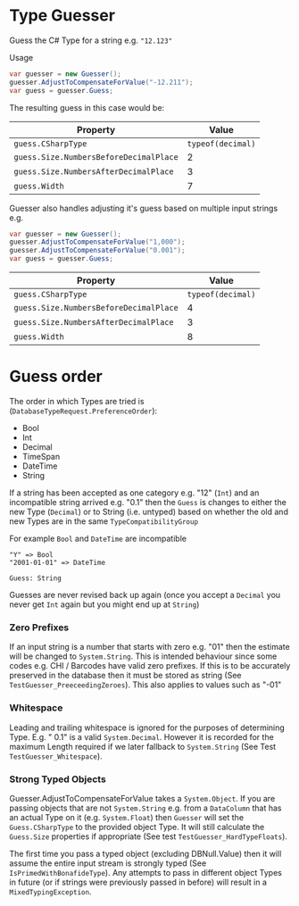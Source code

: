 # Type Guesser

Guess the C# Type for a string e.g. `"12.123"`

Usage

```csharp
var guesser = new Guesser();
guesser.AdjustToCompensateForValue("-12.211");
var guess = guesser.Guess;
```

The resulting guess in this case would be:

|Property  | Value |
|-------|----|
|   `guess.CSharpType`| `typeof(decimal)` |
|   `guess.Size.NumbersBeforeDecimalPlace` | 2 |
|   `guess.Size.NumbersAfterDecimalPlace`| 3 |
|   `guess.Width` | 7 |


Guesser also handles adjusting it's guess based on multiple input strings e.g.


```csharp
var guesser = new Guesser();
guesser.AdjustToCompensateForValue("1,000");
guesser.AdjustToCompensateForValue("0.001");
var guess = guesser.Guess;
```

|Property  | Value |
|-------|----|
|   `guess.CSharpType`| `typeof(decimal)` |
|   `guess.Size.NumbersBeforeDecimalPlace` | 4 |
|   `guess.Size.NumbersAfterDecimalPlace`| 3 |
|   `guess.Width` | 8 |

# Guess order
The order in which Types are tried is (`DatabaseTypeRequest.PreferenceOrder`):

- Bool
- Int
- Decimal
- TimeSpan
- DateTime 
- String

If a string has been accepted as one category e.g. "12" (`Int`) and an incompatible string arrived e.g. "0.1" then the `Guess` is changes to either the new Type (`Decimal`) or to String (i.e. untyped) based on whether the old and new Types are in the same `TypeCompatibilityGroup`

For example `Bool` and `DateTime` are incompatible

```
"Y" => Bool
"2001-01-01" => DateTime

Guess: String
```

Guesses are never revised back up again (once you accept a `Decimal` you never get `Int` again but you might end up at `String`)

### Zero Prefixes
If an input string is a number that starts with zero e.g. "01" then the estimate will be changed to `System.String`.  This is intended behaviour since some codes e.g. CHI / Barcodes have valid zero prefixes.  If this is to be accurately preserved in the database then it must be stored as string (See `TestGuesser_PreeceedingZeroes`).  This also applies to values such as "-01"

### Whitespace
Leading and trailing whitespace is ignored for the purposes of determining Type.  E.g. " 0.1" is a valid `System.Decimal`.  However it is recorded for the maximum Length required if we later fallback to `System.String` (See Test `TestGuesser_Whitespace`).

### Strong Typed Objects

Guesser.AdjustToCompensateForValue takes a `System.Object`.  If you are passing objects that are not `System.String` e.g. from a `DataColumn` that has an actual Type on it (e.g. `System.Float`) then `Guesser` will set the `Guess.CSharpType` to the provided object Type.  It will still calculate the `Guess.Size` properties if appropriate (See test `TestGuesser_HardTypeFloats`).

The first time you pass a typed object (excluding DBNull.Value) then it will assume the entire input stream is strongly typed (See `IsPrimedWithBonafideType`).  Any attempts to pass in different object Types in future (or if strings were previously passed in before) will result in a `MixedTypingException`.
